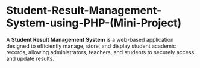 # Student-Result-Management-System-using-PHP-(Mini-Project)
A **Student Result Management System** is a web-based application designed to efficiently manage, store, and display student academic records, allowing administrators, teachers, and students to securely access and update results.
